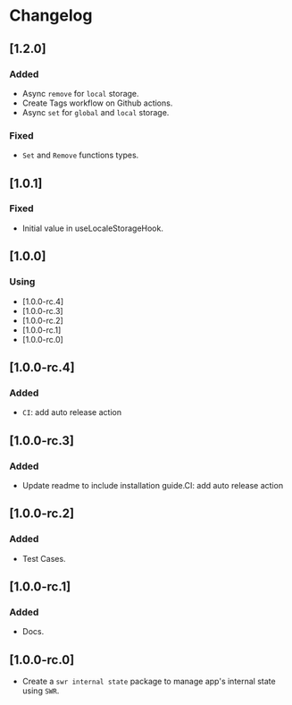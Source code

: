 # Changelog

## [1.2.0]

### Added

- Async `remove` for `local` storage.
- Create Tags workflow on Github actions.
- Async `set` for `global` and `local` storage.

### Fixed

- `Set` and `Remove` functions types.

## [1.0.1]

### Fixed

- Initial value in useLocaleStorageHook.

## [1.0.0]

### Using

- [1.0.0-rc.4]
- [1.0.0-rc.3]
- [1.0.0-rc.2]
- [1.0.0-rc.1]
- [1.0.0-rc.0]

## [1.0.0-rc.4]

### Added

- `CI`: add auto release action

## [1.0.0-rc.3]

### Added

- Update readme to include installation guide.CI: add auto release action

## [1.0.0-rc.2]

### Added

- Test Cases.

## [1.0.0-rc.1]

### Added

- Docs.

## [1.0.0-rc.0]

- Create a `swr internal state` package to manage app's internal state using `SWR`.
